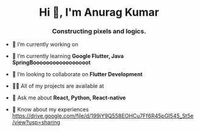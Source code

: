 <h1 align="center">Hi 👋, I'm Anurag Kumar</h1>
<h3 align="center">Constructing pixels and logics.</h3>

- 🔭 I’m currently working on 

- 🌱 I’m currently learning **Google Flutter, Java SpringBooooooooooooooooot**

- 👯 I’m looking to collaborate on **Flutter Development**

- 👨‍💻 All of my projects are available at 

- 💬 Ask me about **React, Python, React-native**

- 📄 Know about my experiences https://drive.google.com/file/d/199iY9Q558EOHCu7Ff6R45pGI545_St5e/view?usp=sharing

<p align="left">
</p>

